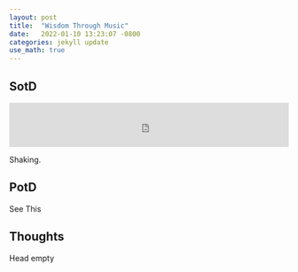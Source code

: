 ```yaml
---
layout: post
title:  "Wisdom Through Music"
date:   2022-01-10 13:23:07 -0800
categories: jekyll update
use_math: true
---
```


## SotD

<iframe src="https://open.spotify.com/embed/track/4IIxBK0L8uj7viwxhmuSc4?utm_source=generator" width="100%" height="80" frameBorder="0" allowfullscreen="" allow="autoplay; clipboard-write; encrypted-media; fullscreen; picture-in-picture"></iframe>

Shaking.

## PotD

See This

## Thoughts

Head empty